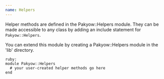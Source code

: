```yaml
---
name: Helpers
---
```


Helper methods are defined in the Pakyow::Helpers module. They can be made accessible to any class by adding an include statement for `Pakyow::Helpers`.

You can extend this module by creating a Pakyow::Helpers module in the 'lib' directory.

    ruby:
    module Pakyow::Helpers
      # your user-created helper methods go here
    end
